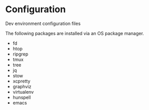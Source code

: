 # Configuration
Dev environment configuration files

The following packages are installed via an OS package manager.
- fd
- htop
- ripgrep
- tmux
- tree
- jq
- stow
- xcpretty
- graphviz
- virtualenv
- hunspell
- emacs
